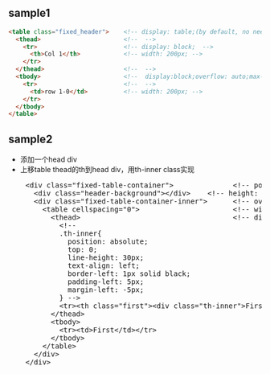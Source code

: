 ## sample1

```html
<table class="fixed_header">    <!-- display: table;(by default, no need to write) table-layout: fixed;  -->
  <thead>                       <!--  -->
    <tr>                        <!-- display: block;  -->
      <th>Col 1</th>            <!-- width: 200px; -->    
    </tr>                     
  </thead>                      <!--  -->
  <tbody>                       <!--  display:block;overflow: auto;max-height: 150px; -->
    <tr>                        <!--  -->
      <td>row 1-0</td>          <!-- width: 200px; -->
    </tr>
  </tbody>
</table>
```

## sample2

- 添加一个head div
- 上移table thead的th到head div，用th-inner class实现

<pre>
    &lt;div class="fixed-table-container"&gt;              &lt;!-- position: relative;height:200px; --&gt;
      &lt;div class="header-background"&gt;&lt;/div&gt;    &lt;!-- height: 30px;position: absolute;top:0;right:0;left:0; --&gt;
      &lt;div class="fixed-table-container-inner"&gt;      &lt;!-- overflow-x: hidden;overflow-y: auto;height: 100%; --&gt;
        &lt;table cellspacing="0"&gt;                      &lt;!-- width: 100%; overflow-x: hidden;overflow-y: auto; --&gt;
          &lt;thead&gt;                                    &lt;!-- display: table-header-group; --&gt;
            &lt;!-- 
            .th-inner{
              position: absolute;
              top: 0;
              line-height: 30px;
              text-align: left;
              border-left: 1px solid black;
              padding-left: 5px;
              margin-left: -5px; 
            } --&gt;
            &lt;tr&gt;&lt;th class="first"&gt;&lt;div class="th-inner"&gt;First&lt;/div&gt;&lt;/th&gt;&lt;/tr&gt;
          &lt;/thead&gt;
          &lt;tbody&gt;
            &lt;tr&gt;&lt;td&gt;First&lt;/td&gt;&lt;/tr&gt;
          &lt;/tbody&gt;
        &lt;/table&gt;
      &lt;/div&gt;
    &lt;/div&gt;
</pre>

